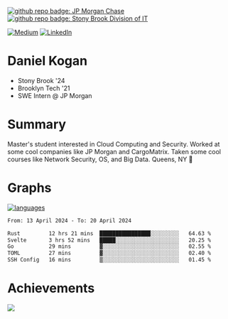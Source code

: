 [![github repo badge: JP Morgan Chase](https://img.shields.io/badge/JP_Morgan_Chase--181717?color=blue)](https://careers.jpmorgan.com/in/en/students/programs/software-engineer-summer?search=&tags=location__Americas__UnitedStatesofAmerica)
[![github repo badge: Stony Brook Division of IT](https://img.shields.io/badge/Stony%20Brook%20Division%20of%20IT--181717?color=red)](https://it.stonybrook.edu/)

[![Medium](https://img.shields.io/badge/Medium-12100E?logo=medium&logoColor=white)](https://medium.com/@danielkoganx) [![LinkedIn](https://img.shields.io/badge/LinkedIn-%230077B5.svg?logo=linkedin&logoColor=white)](https://linkedin.com/in/danielkogan123)
# Daniel Kogan

- Stony Brook '24
- Brooklyn Tech '21
- SWE Intern @ JP Morgan

# Summary

Master's student interested in Cloud Computing and Security. Worked at some cool companies like JP Morgan and CargoMatrix. Taken some cool courses like Network Security, OS, and Big Data. Queens, NY 📍


# Graphs

<div style="width: 100%">

[![languages](https://github-readme-stats.vercel.app/api/top-langs/?username=daminals&langs_count=8&hide=html&layout=compact)](https://github-readme-stats.vercel.app/api/top-langs/?username=daminals&langs_count=8&hide=html&layout=compact)
</div>

<!--START_SECTION:waka-->

```txt
From: 13 April 2024 - To: 20 April 2024

Rust         12 hrs 21 mins  ████████████████░░░░░░░░░   64.63 %
Svelte       3 hrs 52 mins   █████░░░░░░░░░░░░░░░░░░░░   20.25 %
Go           29 mins         ▓░░░░░░░░░░░░░░░░░░░░░░░░   02.55 %
TOML         27 mins         ▓░░░░░░░░░░░░░░░░░░░░░░░░   02.40 %
SSH Config   16 mins         ▒░░░░░░░░░░░░░░░░░░░░░░░░   01.45 %
```

<!--END_SECTION:waka-->

# Achievements 

![](https://github-profile-trophy.vercel.app/?username=daminals&theme=onestar&no-frame=true&no-bg=false&margin-w=4)
